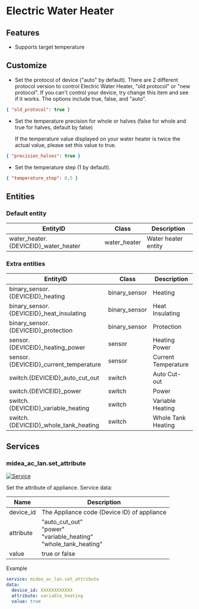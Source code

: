 # Electric Water Heater

## Features

- Supports target temperature

## Customize

- Set the protocol of device ("auto" by default).
  There are 2 different protocol version to control Electric Water Heater, "old protocol" or "new protocol".
  If you can't control your device, try change this item and see if it works.
  The options include true, false, and "auto".

```json
{ "old_protocol": true }
```

- Set the temperature precision for whole or halves (false for whole and true for halves, default by false)

  If the temperature value displayed on your water heater is twice the actual value, please set this value to true.

```json
{ "precision_halves": true }
```

- Set the temperature step (1 by default).

```json
{ "temperature_step": 0.5 }
```

## Entities

### Default entity

| EntityID                              | Class        | Description         |
| ------------------------------------- | ------------ | ------------------- |
| water_heater.{DEVICEID}\_water_heater | water_heater | Water heater entity |

### Extra entities

| EntityID                                  | Class         | Description         |
| ----------------------------------------- | ------------- | ------------------- |
| binary_sensor.{DEVICEID}\_heating         | binary_sensor | Heating             |
| binary_sensor.{DEVICEID}\_heat_insulating | binary_sensor | Heat Insulating     |
| binary_sensor.{DEVICEID}\_protection      | binary_sensor | Protection          |
| sensor.{DEVICEID}\_heating_power          | sensor        | Heating Power       |
| sensor.{DEVICEID}\_current_temperature    | sensor        | Current Temperature |
| switch.{DEVICEID}\_auto_cut_out           | switch        | Auto Cut-out        |
| switch.{DEVICEID}\_power                  | switch        | Power               |
| switch.{DEVICEID}\_variable_heating       | switch        | Variable Heating    |
| switch.{DEVICEID}\_whole_tank_heating     | switch        | Whole Tank Heating  |

## Services

### midea_ac_lan.set_attribute

[![Service](https://my.home-assistant.io/badges/developer_call_service.svg)](https://my.home-assistant.io/redirect/developer_call_service/?service=midea_ac_lan.set_attribute)

Set the attribute of appliance. Service data:

| Name      | Description                                                                  |
| --------- | ---------------------------------------------------------------------------- |
| device_id | The Appliance code (Device ID) of appliance                                  |
| attribute | "auto_cut_out"<br />"power"<br />"variable_heating"<br/>"whole_tank_heating" |
| value     | true or false                                                                |

Example

```yaml
service: midea_ac_lan.set_attribute
data:
  device_id: XXXXXXXXXXXX
  attribute: variable_heating
  value: true
```
